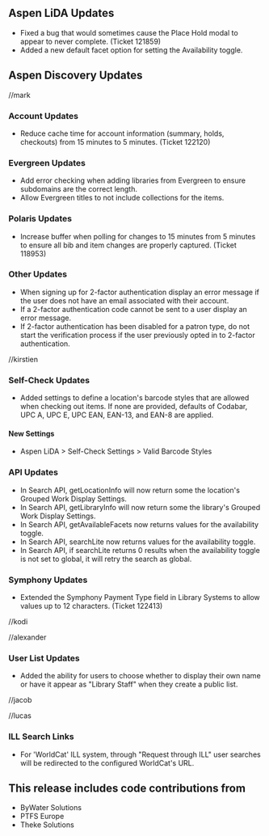 ## Aspen LiDA Updates
- Fixed a bug that would sometimes cause the Place Hold modal to appear to never complete. (Ticket 121859)
- Added a new default facet option for setting the Availability toggle.

## Aspen Discovery Updates
//mark
### Account Updates
- Reduce cache time for account information (summary, holds, checkouts) from 15 minutes to 5 minutes. (Ticket 122120) 

### Evergreen Updates
- Add error checking when adding libraries from Evergreen to ensure subdomains are the correct length. 
- Allow Evergreen titles to not include collections for the items. 

### Polaris Updates
- Increase buffer when polling for changes to 15 minutes from 5 minutes to ensure all bib and item changes are properly captured. (Ticket 118953)

### Other Updates
- When signing up for 2-factor authentication display an error message if the user does not have an email associated with their account. 
- If a 2-factor authentication code cannot be sent to a user display an error message. 
- If 2-factor authentication has been disabled for a patron type, do not start the verification process if the user previously opted in to 2-factor authentication.

//kirstien
### Self-Check Updates
- Added settings to define a location's barcode styles that are allowed when checking out items. If none are provided, defaults of Codabar, UPC A, UPC E, UPC EAN, EAN-13, and EAN-8 are applied.

<div markdown="1" class="settings">

#### New Settings
- Aspen LiDA > Self-Check Settings > Valid Barcode Styles
</div>

### API Updates
- In Search API, getLocationInfo will now return some the location's Grouped Work Display Settings.
- In Search API, getLibraryInfo will now return some the library's Grouped Work Display Settings.
- In Search API, getAvailableFacets now returns values for the availability toggle.
- In Search API, searchLite now returns values for the availability toggle.
- In Search API, if searchLite returns 0 results when the availability toggle is not set to global, it will retry the search as global.

### Symphony Updates
- Extended the Symphony Payment Type field in Library Systems to allow values up to 12 characters. (Ticket 122413)

//kodi

//alexander
### User List Updates
- Added the ability for users to choose whether to display their own name or have it appear as "Library Staff" when they create a public list.

//jacob

//lucas
### ILL Search Links
- For 'WorldCat' ILL system, through "Request through ILL" user searches will be redirected to the configured WorldCat's URL.

## This release includes code contributions from
- ByWater Solutions
- PTFS Europe
- Theke Solutions